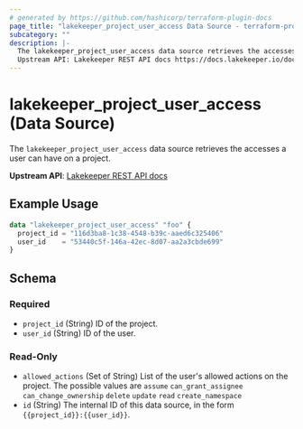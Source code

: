 ```yaml
---
# generated by https://github.com/hashicorp/terraform-plugin-docs
page_title: "lakekeeper_project_user_access Data Source - terraform-provider-lakekeeper"
subcategory: ""
description: |-
  The lakekeeper_project_user_access data source retrieves the accesses a user can have on a project.
  Upstream API: Lakekeeper REST API docs https://docs.lakekeeper.io/docs/nightly/api/management/#tag/permissions/operation/get_project_access_by_id
---
```


# lakekeeper_project_user_access (Data Source)

The `lakekeeper_project_user_access` data source retrieves the accesses a user can have on a project.

**Upstream API**: [Lakekeeper REST API docs](https://docs.lakekeeper.io/docs/nightly/api/management/#tag/permissions/operation/get_project_access_by_id)

## Example Usage

```terraform
data "lakekeeper_project_user_access" "foo" {
  project_id = "116d3ba8-1c38-4548-b39c-aaed6c325406"
  user_id    = "53440c5f-146a-42ec-8d07-aa2a3cbde699"
}
```

<!-- schema generated by tfplugindocs -->
## Schema

### Required

- `project_id` (String) ID of the project.
- `user_id` (String) ID of the user.

### Read-Only

- `allowed_actions` (Set of String) List of the user's allowed actions on the project. The possible values are `assume` `can_grant_assignee` `can_change_ownership` `delete` `update` `read` `create_namespace`
- `id` (String) The internal ID of this data source, in the form `{{project_id}}:{{user_id}}`.
